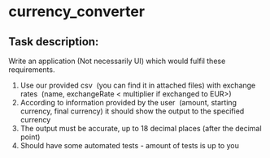 # currency_converter

Task description:
---
Write an application (Not necessarily UI) which would fulfil these requirements.  

1) Use our provided csv  (you can find it in attached files) with exchange rates  (name, exchangeRate < multiplier if exchanged to EUR>)
2) According to information provided by the user  (amount,  starting currency, final currency) it should show the output to the specified currency
3) The output must be accurate, up to 18 decimal places (after the decimal point)
4) Should have some automated tests - amount of tests is up to you
